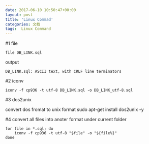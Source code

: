 ```yaml
---
date: 2017-06-10 10:50:47+00:00
layout: post
title: 'Linux Commad'
categories: 文档
tags:  Linux Command
---
```


#1 file
````
file DB_LINK.sql 
````

output
````
DB_LINK.sql: ASCII text, with CRLF line terminators

````

#2 iconv
````
iconv -f cp936 -t utf-8 DB_LINK.sql -o DB_LINK_utf-8.sql
````

#3 dos2unix

convert dos fromat to unix format
sudo apt-get install dos2unix -y

#4 convert all files into anoter format under current folder
````
for file in *.sql; do
    iconv -f cp936 -t utf-8 "$file" -o "${file%}"
done
````


